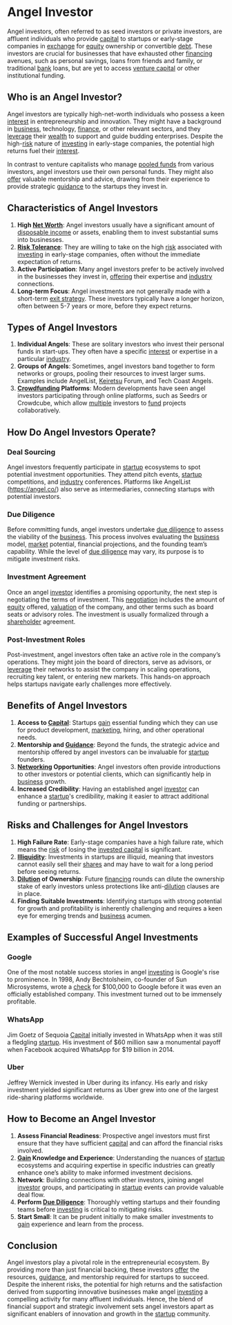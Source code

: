 # Angel Investor

Angel investors, often referred to as seed investors or private investors, are affluent individuals who provide [capital](../c/capital.md) to startups or early-stage companies in [exchange](../e/exchange.md) for [equity](../e/equity.md) ownership or convertible [debt](../d/debt.md). These investors are crucial for businesses that have exhausted other [financing](../f/financing.md) avenues, such as personal savings, loans from friends and family, or traditional [bank](../b/bank.md) loans, but are yet to access [venture capital](../v/venture_capital.md) or other institutional funding.

## Who is an Angel Investor?

Angel investors are typically high-net-worth individuals who possess a keen [interest](../i/interest.md) in entrepreneurship and innovation. They might have a background in [business](../b/business.md), technology, [finance](../f/finance.md), or other relevant sectors, and they [leverage](../l/leverage.md) their [wealth](../w/wealth.md) to support and guide budding enterprises. Despite the high-[risk](../r/risk.md) nature of [investing](../i/investing.md) in early-stage companies, the potential high returns fuel their [interest](../i/interest.md).

In contrast to venture capitalists who manage [pooled funds](../p/pooled_funds.md) from various investors, angel investors use their own personal funds. They might also [offer](../o/offer.md) valuable mentorship and advice, drawing from their experience to provide strategic [guidance](../g/guidance.md) to the startups they invest in.

## Characteristics of Angel Investors

1. **High [Net Worth](../n/net_worth.md)**: Angel investors usually have a significant amount of [disposable income](../d/disposable_income.md) or assets, enabling them to invest substantial sums into businesses.
2. **[Risk Tolerance](../r/risk_tolerance.md)**: They are willing to take on the high [risk](../r/risk.md) associated with [investing](../i/investing.md) in early-stage companies, often without the immediate expectation of returns.
3. **Active Participation**: Many angel investors prefer to be actively involved in the businesses they invest in, [offering](../o/offering.md) their expertise and [industry](../i/industry.md) connections.
4. **Long-term Focus**: Angel investments are not generally made with a short-term [exit strategy](../e/exit_strategy.md). These investors typically have a longer horizon, often between 5-7 years or more, before they expect returns.

## Types of Angel Investors

1. **Individual Angels**: These are solitary investors who invest their personal funds in start-ups. They often have a specific [interest](../i/interest.md) or expertise in a particular [industry](../i/industry.md).
2. **Groups of Angels**: Sometimes, angel investors band together to form networks or groups, pooling their resources to invest larger sums. Examples include AngelList, [Keiretsu](../k/keiretsu.md) Forum, and Tech Coast Angels.
3. **[Crowdfunding](../c/crowdfunding.md) Platforms**: Modern developments have seen angel investors participating through online platforms, such as Seedrs or Crowdcube, which allow [multiple](../m/multiple.md) investors to [fund](../f/fund.md) projects collaboratively.

## How Do Angel Investors Operate?

### Deal Sourcing

Angel investors frequently participate in [startup](../s/startup.md) ecosystems to spot potential investment opportunities. They attend pitch events, [startup](../s/startup.md) competitions, and [industry](../i/industry.md) conferences. Platforms like AngelList (https://angel.co/) also serve as intermediaries, connecting startups with potential investors.

### Due Diligence

Before committing funds, angel investors undertake [due diligence](../d/due_diligence.md) to assess the viability of the [business](../b/business.md). This process involves evaluating the [business](../b/business.md) model, [market](../m/market.md) potential, financial projections, and the founding team’s capability. While the level of [due diligence](../d/due_diligence.md) may vary, its purpose is to mitigate investment risks.

### Investment Agreement

Once an angel [investor](../i/investor.md) identifies a promising opportunity, the next step is negotiating the terms of investment. This [negotiation](../n/negotiation.md) includes the amount of [equity](../e/equity.md) offered, [valuation](../v/valuation.md) of the company, and other terms such as board seats or advisory roles. The investment is usually formalized through a [shareholder](../s/shareholder.md) agreement.

### Post-Investment Roles

Post-investment, angel investors often take an active role in the company’s operations. They might join the board of directors, serve as advisors, or [leverage](../l/leverage.md) their networks to assist the company in scaling operations, recruiting key talent, or entering new markets. This hands-on approach helps startups navigate early challenges more effectively.

## Benefits of Angel Investors

1. **Access to [Capital](../c/capital.md)**: Startups [gain](../g/gain.md) essential funding which they can use for product development, [marketing](../m/marketing.md), hiring, and other operational needs.
2. **Mentorship and [Guidance](../g/guidance.md)**: Beyond the funds, the strategic advice and mentorship offered by angel investors can be invaluable for [startup](../s/startup.md) founders.
3. **[Networking](../n/networking.md) Opportunities**: Angel investors often provide introductions to other investors or potential clients, which can significantly help in [business](../b/business.md) growth.
4. **Increased Credibility**: Having an established angel [investor](../i/investor.md) can enhance a [startup](../s/startup.md)'s credibility, making it easier to attract additional funding or partnerships.

## Risks and Challenges for Angel Investors

1. **High Failure Rate**: Early-stage companies have a high failure rate, which means the [risk](../r/risk.md) of losing the [invested capital](../i/invested_capital.md) is significant.
2. **[Illiquidity](../i/illiquid.md)**: Investments in startups are illiquid, meaning that investors cannot easily sell their [shares](../s/shares.md) and may have to wait for a long period before seeing returns.
3. **[Dilution](../d/dilution.md) of Ownership**: Future [financing](../f/financing.md) rounds can dilute the ownership stake of early investors unless protections like anti-[dilution](../d/dilution.md) clauses are in place.
4. **Finding Suitable Investments**: Identifying startups with strong potential for growth and profitability is inherently challenging and requires a keen eye for emerging trends and [business](../b/business.md) acumen.

## Examples of Successful Angel Investments

### Google

One of the most notable success stories in angel [investing](../i/investing.md) is Google's rise to prominence. In 1998, Andy Bechtolsheim, co-founder of Sun Microsystems, wrote a [check](../c/check.md) for $100,000 to Google before it was even an officially established company. This investment turned out to be immensely profitable.

### WhatsApp

Jim Goetz of Sequoia [Capital](../c/capital.md) initially invested in WhatsApp when it was still a fledgling [startup](../s/startup.md). His investment of $60 million saw a monumental payoff when Facebook acquired WhatsApp for $19 billion in 2014.

### Uber

Jeffrey Wernick invested in Uber during its infancy. His early and risky investment yielded significant returns as Uber grew into one of the largest ride-sharing platforms worldwide.

## How to Become an Angel Investor

1. **Assess Financial Readiness**: Prospective angel investors must first ensure that they have sufficient [capital](../c/capital.md) and can afford the financial risks involved.
2. **[Gain](../g/gain.md) Knowledge and Experience**: Understanding the nuances of [startup](../s/startup.md) ecosystems and acquiring expertise in specific industries can greatly enhance one’s ability to make informed investment decisions.
3. **Network**: Building connections with other investors, joining angel [investor](../i/investor.md) groups, and participating in [startup](../s/startup.md) events can provide valuable deal flow.
4. **Perform [Due Diligence](../d/due_diligence.md)**: Thoroughly vetting startups and their founding teams before [investing](../i/investing.md) is critical to mitigating risks.
5. **Start Small**: It can be prudent initially to make smaller investments to [gain](../g/gain.md) experience and learn from the process.

## Conclusion

Angel investors play a pivotal role in the entrepreneurial ecosystem. By providing more than just financial backing, these investors [offer](../o/offer.md) the resources, [guidance](../g/guidance.md), and mentorship required for startups to succeed. Despite the inherent risks, the potential for high returns and the satisfaction derived from supporting innovative businesses make angel [investing](../i/investing.md) a compelling activity for many affluent individuals. Hence, the blend of financial support and strategic involvement sets angel investors apart as significant enablers of innovation and growth in the [startup](../s/startup.md) community.
